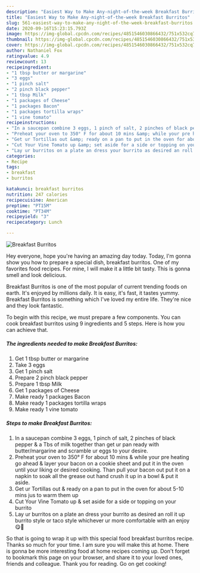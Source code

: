```yaml
---
description: "Easiest Way to Make Any-night-of-the-week Breakfast Burritos"
title: "Easiest Way to Make Any-night-of-the-week Breakfast Burritos"
slug: 561-easiest-way-to-make-any-night-of-the-week-breakfast-burritos
date: 2020-09-16T15:23:15.793Z
image: https://img-global.cpcdn.com/recipes/4851546030866432/751x532cq70/breakfast-burritos-recipe-main-photo.jpg
thumbnail: https://img-global.cpcdn.com/recipes/4851546030866432/751x532cq70/breakfast-burritos-recipe-main-photo.jpg
cover: https://img-global.cpcdn.com/recipes/4851546030866432/751x532cq70/breakfast-burritos-recipe-main-photo.jpg
author: Nathaniel Fox
ratingvalue: 4.9
reviewcount: 13
recipeingredient:
- "1 tbsp butter or margarine"
- "3 eggs"
- "1 pinch salt"
- "2 pinch black pepper"
- "1 tbsp Milk"
- "1 packages of Cheese"
- "1 packages Bacon"
- "1 packages tortilla wraps"
- "1 vine tomato"
recipeinstructions:
- "In a saucepan combine 3 eggs, 1 pinch of salt, 2 pinches of black pepper &amp; a Tbs of milk together than get ur pan ready with butter/margarine and scramble ur eggs to your desire."
- "Preheat your oven to 350° F for about 10 mins &amp; while your pre heating go ahead &amp; layer your bacon on a cookie sheet and put it in the oven until your liking or desired cooking. Than pull your bacon out put it on a napkin to soak all the grease out hand crush it up in a bowl &amp; put it aside."
- "Get ur Tortillas out &amp; ready on a pan to put in the oven for about 5-10 mins jus to warm them up"
- "Cut Your Vine Tomato up &amp; set aside for a side or topping on your burrito"
- "Lay ur burritos on a plate an dress your burrito as desired an roll it up burrito style or taco style whichever ur more comfortable with an enjoy 😋🍴"
categories:
- Recipe
tags:
- breakfast
- burritos

katakunci: breakfast burritos 
nutrition: 247 calories
recipecuisine: American
preptime: "PT15M"
cooktime: "PT34M"
recipeyield: "3"
recipecategory: Lunch

---
```



![Breakfast Burritos](https://img-global.cpcdn.com/recipes/4851546030866432/751x532cq70/breakfast-burritos-recipe-main-photo.jpg)

Hey everyone, hope you're having an amazing day today. Today, I'm gonna show you how to prepare a special dish, breakfast burritos. One of my favorites food recipes. For mine, I will make it a little bit tasty. This is gonna smell and look delicious.



Breakfast Burritos is one of the most popular of current trending foods on earth. It's enjoyed by millions daily. It is easy, it's fast, it tastes yummy. Breakfast Burritos is something which I've loved my entire life. They're nice and they look fantastic.


To begin with this recipe, we must prepare a few components. You can cook breakfast burritos using 9 ingredients and 5 steps. Here is how you can achieve that.

<!--inarticleads1-->

##### The ingredients needed to make Breakfast Burritos:

1. Get 1 tbsp butter or margarine
1. Take 3 eggs
1. Get 1 pinch salt
1. Prepare 2 pinch black pepper
1. Prepare 1 tbsp Milk
1. Get 1 packages of Cheese
1. Make ready 1 packages Bacon
1. Make ready 1 packages tortilla wraps
1. Make ready 1 vine tomato




<!--inarticleads2-->

##### Steps to make Breakfast Burritos:

1. In a saucepan combine 3 eggs, 1 pinch of salt, 2 pinches of black pepper &amp; a Tbs of milk together than get ur pan ready with butter/margarine and scramble ur eggs to your desire.
1. Preheat your oven to 350° F for about 10 mins &amp; while your pre heating go ahead &amp; layer your bacon on a cookie sheet and put it in the oven until your liking or desired cooking. Than pull your bacon out put it on a napkin to soak all the grease out hand crush it up in a bowl &amp; put it aside.
1. Get ur Tortillas out &amp; ready on a pan to put in the oven for about 5-10 mins jus to warm them up
1. Cut Your Vine Tomato up &amp; set aside for a side or topping on your burrito
1. Lay ur burritos on a plate an dress your burrito as desired an roll it up burrito style or taco style whichever ur more comfortable with an enjoy 😋🍴




So that is going to wrap it up with this special food breakfast burritos recipe. Thanks so much for your time. I am sure you will make this at home. There is gonna be more interesting food at home recipes coming up. Don't forget to bookmark this page on your browser, and share it to your loved ones, friends and colleague. Thank you for reading. Go on get cooking!

